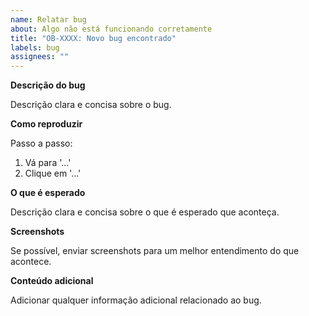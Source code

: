 ```yaml
---
name: Relatar bug
about: Algo não está funcionando corretamente
title: "OB-XXXX: Novo bug encontrado"
labels: bug
assignees: ""
---
```


**Descrição do bug**

Descrição clara e concisa sobre o bug.

**Como reproduzir**

Passo a passo:

1. Vá para '...'
2. Clique em '...'

**O que é esperado**

Descrição clara e concisa sobre o que é esperado que aconteça.

**Screenshots**

Se possível, enviar screenshots para um melhor entendimento do que acontece.

**Conteúdo adicional**

Adicionar qualquer informação adicional relacionado ao bug.